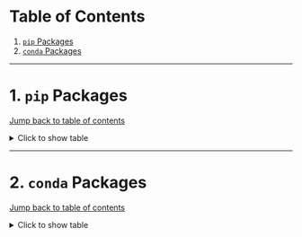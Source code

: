 # Table of Contents
1. [`pip` Packages](#1-pip-packages)
2. [`conda` Packages](#2-conda-packages)
---

# 1. `pip` Packages
[Jump back to table of contents](#table-of-contents)
<details>
<summary> Click to show table </summary>

| Package | Version |
| ----------------------------- | ---------- |
| alembic | 1.7.5 |
| altair | 4.1.0 |
| anyio | 3.4.0 |
| argon2-cffi | 21.1.0 |
| async-generator | 1.10 |
| attrs | 21.2.0 |
| Babel | 2.9.1 |
| backcall | 0.2.0 |
| backports.functools-lru-cache 1.6.4 |
| beautifulsoup4 | 4.10.0 |
| bleach | 4.1.0 |
| blinker | 1.4 |
| bokeh | 2.4.2 |
| Bottleneck | 1.3.2 |
| brotlipy | 0.7.0 |
| cached-property | 1.5.2 |
| certifi | 2021.10.8 |
| certipy | 0.1.3 |
| cffi | 1.15.0 |
| charset-normalizer | 2.0.9 |
| click | 8.0.3 |
| cloudpickle | 2.0.0 |
| colorama | 0.4.4 |
| conda | 4.11.0 |
| conda-package-handling | 1.7.3 |
| cryptography | 36.0.1 |
| cycler | 0.11.0 |
| Cython | 0.29.26 |
| cytoolz | 0.11.2 |
| dask | 2021.12.0 |
| debugpy | 1.5.1 |
| decorator | 5.1.0 |
| defusedxml | 0.7.1 |
| dill | 0.3.4 |
| distributed | 2021.12.0 |
| entrypoints | 0.3 |
| fonttools | 4.28.5 |
| fsspec | 2021.11.1 |
| gmpy2 | 2.1.0rc1 |
| greenlet | 1.1.2 |
| h5py | 3.6.0 |
| HeapDict | 1.0.1 |
| idna | 3.1 |
| imagecodecs | 2021.11.20 |
| imageio | 2.13.4 |
| importlib-metadata | 4.10.0 |
| importlib-resources | 5.4.0 |
| ipykernel | 6.6.0 |
| ipympl | 0.8.4 |
| ipython | 7.30.1 |
| ipython-genutils | 0.2.0 |
| ipywidgets | 7.6.5 |
| jedi | 0.18.1 |
| Jinja2 | 3.0.3 |
| joblib | 1.1.0 |
| json5 | 0.9.5 |
| jsonschema | 4.3.2 |
| jupyter-client | 7.1.0 |
| jupyter-core | 4.9.1 |
| jupyter-server | 1.13.1 |
| jupyter-telemetry | 0.1.0 |
| jupyterhub | 2.0.1 |
| jupyterlab | 3.2.5 |
| jupyterlab-pygments | 0.1.2 |
| jupyterlab-server | 2.10.1 |
| jupyterlab-widgets | 1.0.2 |
| kiwisolver | 1.3.2 |
| libmambapy | 0.19.1 |
| llvmlite | 0.37.0 |
| locket | 0.2.0 |
| Mako | 1.1.6 |
| mamba | 0.19.1 |
| MarkupSafe | 2.0.1 |
| matplotlib | 3.5.1 |
| matplotlib-inline | 0.1.3 |
| mistune | 0.8.4 |
| mock | 4.0.3 |
| mpmath | 1.2.1 |
| msgpack | 1.0.3 |
| munkres | 1.1.4 |
| nbclassic | 0.3.4 |
| nbclient | 0.5.9 |
| nbconvert | 6.3.0 |
| nbformat | 5.1.3 |
| nest-asyncio | 1.5.4 |
| networkx | 2.6.3 |
| notebook | 6.4.6 |
| numba | 0.54.1 |
| numexpr | 2.8.0 |
| numpy | 1.20.3 |
| oauthlib | 3.1.1 |
| olefile | 0.46 |
| packaging | 21.3 |
| pamela | 1.0.0 |
| pandas | 1.3.5 |
| pandocfilters | 1.5.0 |
| parso | 0.8.3 |
| partd | 1.2.0 |
| patsy | 0.5.2 |
| pexpect | 4.8.0 |
| pickleshare | 0.7.5 |
| Pillow | 8.4.0 |
| pip | 21.3.1 |
| prometheus-client | 0.12.0 |
| prompt-toolkit | 3.0.24 |
| protobuf | 3.19.1 |
| psutil | 5.8.0 |
| ptyprocess | 0.7.0 |
| pycosat | 0.6.3 |
| pycparser | 2.21 |
| pycurl | 7.44.1 |
| Pygments | 2.10.0 |
| PyJWT | 2.3.0 |
| pyOpenSSL | 21.0.0 |
| pyparsing | 3.0.6 |
| pyrsistent | 0.18.0 |
| PySocks | 1.7.1 |
| python-dateutil | 2.8.2 |
| python-json-logger | 2.0.1 |
| pytz | 2021.3 |
| PyWavelets | 1.2.0 |
| PyYAML | 6.0 |
| pyzmq | 22.3.0 |
| requests | 2.26.0 |
| ruamel.yaml | 0.17.17 |
| ruamel.yaml.clib | 0.2.6 |
| ruamel-yaml-conda | 0.15.80 |
| scikit-image | 0.19.1 |
| scikit-learn | 1.0.1 |
| scipy | 1.7.3 |
| seaborn | 0.11.2 |
| Send2Trash | 1.8.0 |
| setuptools | 60.0.4 |
| six | 1.16.0 |
| sniffio | 1.2.0 |
| sortedcontainers | 2.4.0 |
| soupsieve | 2.3.1 |
| SQLAlchemy | 1.4.29 |
| statsmodels | 0.13.1 |
| sympy | 1.9 |
| tables | 3.6.1 |
| tblib | 1.7.0 |
| terminado | 0.12.1 |
| testpath | 0.5.0 |
| threadpoolctl | 3.0.0 |
| tifffile | 2021.11.2 |
| toolz | 0.11.2 |
| tornado | 6.1 |
| tqdm | 4.62.3 |
| traitlets | 5.1.1 |
| typing_extensions | 4.0.1 |
| urllib3 | 1.26.7 |
| wcwidth | 0.2.5 |
| webencodings | 0.5.1 |
| websocket-client | 1.2.3 |
| wheel | 0.37.1 |
| widgetsnbextension | 3.5.2 |
| xlrd | 2.0.1 |
| zict | 2.0.0 |
| zipp | 3.6.0 |
</details>

---
# 2. `conda` Packages
[Jump back to table of contents](#table-of-contents)
<details>
<summary> Click to show table </summary>

| Name | Version | Build | Channel |
| --- | --- | --- | ---|
| _libgcc_mutex | 0.1 | conda_forge | conda-forge |
| _openmp_mutex | 4.5 | 1_llvm | conda-forge |
| alembic | 1.7.5 | pyhd8ed1ab_0 | conda-forge |
| altair | 4.1.0 | py_1 | conda-forge |
| anyio | 3.4.0 | py39hf3d152e_0 | conda-forge |
| argon2-cffi | 21.1.0 | py39h3811e60_2 | conda-forge |
| async_generator | 1.10 | py_0 | conda-forge |
| attrs | 21.2.0 | pyhd8ed1ab_0 | conda-forge |
| babel | 2.9.1 | pyh44b312d_0 | conda-forge |
| backcall | 0.2.0 | pyh9f0ad1d_0 | conda-forge |
| backports | 1.0 | py_2 | conda-forge |
| backports.functools_lru_cache | 1.6.4 | pyhd8ed1ab_0 | conda-forge |
| beautifulsoup4 | 4.10.0 | pyha770c72_0 | conda-forge |
| blas | 2.112 | openblas | conda-forge |
| blas-devel | 3.9.0 | 12_linux64_openblas | conda-forge |
| bleach | 4.1.0 | pyhd8ed1ab_0 | conda-forge |
| blinker | 1.4 | py_1 | conda-forge |
| blosc | 1.21.0 | h9c3ff4c_0 | conda-forge |
| bokeh | 2.4.2 | py39hf3d152e_0 | conda-forge |
| bottleneck | 1.3.2 | py39hce5d2b2_5 | conda-forge |
| brotli | 1.0.9 | h7f98852_6 | conda-forge |
| brotli-bin | 1.0.9 | h7f98852_6 | conda-forge |
| brotlipy | 0.7.0 | py39h3811e60_1003 | conda-forge |
| brunsli | 0.1 | h9c3ff4c_0 | conda-forge |
| bzip2 | 1.0.8 | h7f98852_4 | conda-forge |
| c-ares | 1.18.1 | h7f98852_0 | conda-forge |
| c-blosc2 | 2.0.4 | h5f21a17_1 | conda-forge |
| ca-certificates | 2021.10.8 | ha878542_0 | conda-forge |
| cached-property | 1.5.2 | hd8ed1ab_1 | conda-forge |
| cached_property | 1.5.2 | pyha770c72_1 | conda-forge |
| certifi | 2021.10.8 | py39hf3d152e_1 | conda-forge |
| certipy | 0.1.3 | py_0 | conda-forge |
| cffi | 1.15.0 | py39h4bc2ebd_0 | conda-forge |
| cfitsio | 4.0.0 | h9a35b8e_0 | conda-forge |
| charls | 2.2.0 | h9c3ff4c_0 | conda-forge |
| charset-normalizer | 2.0.9 | pyhd8ed1ab_0 | conda-forge |
| click | 8.0.3 | py39hf3d152e_1 | conda-forge |
| cloudpickle | 2.0.0 | pyhd8ed1ab_0 | conda-forge |
| colorama | 0.4.4 | pyh9f0ad1d_0 | conda-forge |
| conda | 4.11.0 | py39hf3d152e_0 | conda-forge |
| conda-package-handling | 1.7.3 | py39h3811e60_1 | conda-forge |
| configurable-http-proxy | 4.5.0 | node17_h7e777a6_2 | conda-forge |
| cryptography | 36.0.1 | py39h95dcef6_0 | conda-forge |
| cycler | 0.11.0 | pyhd8ed1ab_0 | conda-forge |
| cython | 0.29.26 | py39he80948d_0 | conda-forge |
| cytoolz | 0.11.2 | py39h3811e60_1 | conda-forge |
| dask | 2021.12.0 | pyhd8ed1ab_0 | conda-forge |
| dask-core | 2021.12.0 | pyhd8ed1ab_0 | conda-forge |
| debugpy | 1.5.1 | py39he80948d_0 | conda-forge |
| decorator | 5.1.0 | pyhd8ed1ab_0 | conda-forge |
| defusedxml | 0.7.1 | pyhd8ed1ab_0 | conda-forge |
| dill | 0.3.4 | pyhd8ed1ab_0 | conda-forge |
| distributed | 2021.12.0 | py39hf3d152e_0 | conda-forge |
| entrypoints | 0.3 | pyhd8ed1ab_1003 | conda-forge |
| fonttools | 4.28.5 | py39h3811e60_0 | conda-forge |
| freetype | 2.10.4 | h0708190_1 | conda-forge |
| fsspec | 2021.11.1 | pyhd8ed1ab_0 | conda-forge |
| giflib | 5.2.1 | h36c2ea0_2 | conda-forge |
| gmp | 6.2.1 | h58526e2_0 | conda-forge |
| gmpy2 | 2.1.0rc1 | py39h78fa15d_0 | conda-forge |
| greenlet | 1.1.2 | py39he80948d_1 | conda-forge |
| h5py | 3.6.0 | nompi_py39h7e08c79_100 | conda-forge |
| hdf5 | 1.12.1 | nompi_h2750804_103 | conda-forge |
| heapdict | 1.0.1 | py_0 | conda-forge |
| icu | 69.1 | h9c3ff4c_0 | conda-forge |
| idna | 3.1 | pyhd3deb0d_0 | conda-forge |
| imagecodecs | 2021.11.20 | py39h571908b_1 | conda-forge |
| imageio | 2.13.4 | pyh239f2a4_0 | conda-forge |
| importlib-metadata | 4.10.0 | py39hf3d152e_0 | conda-forge |
| importlib_resources | 5.4.0 | pyhd8ed1ab_0 | conda-forge |
| ipykernel | 6.6.0 | py39hef51801_0 | conda-forge |
| ipympl | 0.8.4 | pyhd8ed1ab_0 | conda-forge |
| ipython | 7.30.1 | py39hf3d152e_0 | conda-forge |
| ipython_genutils | 0.2.0 | py_1 | conda-forge |
| ipywidgets | 7.6.5 | pyhd8ed1ab_0 | conda-forge |
| jbig | 2.1 | h7f98852_2003 | conda-forge |
| jedi | 0.18.1 | py39hf3d152e_0 | conda-forge |
| jinja2 | 3.0.3 | pyhd8ed1ab_0 | conda-forge |
| joblib | 1.1.0 | pyhd8ed1ab_0 | conda-forge |
| jpeg | 9d | h36c2ea0_0 | conda-forge |
| json5 | 0.9.5 | pyh9f0ad1d_0 | conda-forge |
| jsonschema | 4.3.2 | pyhd8ed1ab_0 | conda-forge |
| jupyter_client | 7.1.0 | pyhd8ed1ab_0 | conda-forge |
| jupyter_core | 4.9.1 | py39hf3d152e_1 | conda-forge |
| jupyter_server | 1.13.1 | pyhd8ed1ab_0 | conda-forge |
| jupyter_telemetry | 0.1.0 | pyhd8ed1ab_1 | conda-forge |
| jupyterhub | 2.0.1 | hd8ed1ab_0 | conda-forge |
| jupyterhub-base | 2.0.1 | pyhd8ed1ab_0 | conda-forge |
| jupyterlab | 3.2.5 | pyhd8ed1ab_0 | conda-forge |
| jupyterlab_pygments | 0.1.2 | pyh9f0ad1d_0 | conda-forge |
| jupyterlab_server | 2.10.1 | pyhd8ed1ab_0 | conda-forge |
| jupyterlab_widgets | 1.0.2 | pyhd8ed1ab_0 | conda-forge |
| jxrlib | 1.1 | h7f98852_2 | conda-forge |
| kiwisolver | 1.3.2 | py39h1a9c180_1 | conda-forge |
| krb5 | 1.19.2 | hcc1bbae_3 | conda-forge |
| lcms2 | 2.12 | hddcbb42_0 | conda-forge |
| ld_impl_linux-64 | 2.36.1 | hea4e1c9_2 | conda-forge |
| lerc | 3.0 | h9c3ff4c_0 | conda-forge |
| libaec | 1.0.6 | h9c3ff4c_0 | conda-forge |
| libarchive | 3.5.2 | hccf745f_1 | conda-forge |
| libblas | 3.9.0 | 12_linux64_openblas | conda-forge |
| libbrotlicommon | 1.0.9 | h7f98852_6 | conda-forge |
| libbrotlidec | 1.0.9 | h7f98852_6 | conda-forge |
| libbrotlienc | 1.0.9 | h7f98852_6 | conda-forge |
| libcblas | 3.9.0 | 12_linux64_openblas | conda-forge |
| libcurl | 7.80.0 | h2574ce0_0 | conda-forge |
| libdeflate | 1.8 | h7f98852_0 | conda-forge |
| libedit | 3.1.20191231 | he28a2e2_2 | conda-forge |
| libev | 4.33 | h516909a_1 | conda-forge |
| libffi | 3.4.2 | h7f98852_5 | conda-forge |
| libgcc-ng | 11.2.0 | h1d223b6_11 | conda-forge |
| libgfortran-ng | 11.2.0 | h69a702a_11 | conda-forge |
| libgfortran5 | 11.2.0 | h5c6108e_11 | conda-forge |
| libgomp | 11.2.0 | h1d223b6_11 | conda-forge |
| libiconv | 1.16 | h516909a_0 | conda-forge |
| liblapack | 3.9.0 | 12_linux64_openblas | conda-forge |
| liblapacke | 3.9.0 | 12_linux64_openblas | conda-forge |
| libllvm11 | 11.1.0 | hf817b99_2 | conda-forge |
| libmamba | 0.19.1 | h3985d26_0 | conda-forge |
| libmambapy | 0.19.1 | py39h8bfa403_0 | conda-forge |
| libnghttp2 | 1.43.0 | h812cca2_1 | conda-forge |
| libopenblas | 0.3.18 | pthreads_h8fe5266_0 | conda-forge |
| libpng | 1.6.37 | h21135ba_2 | conda-forge |
| libprotobuf | 3.19.1 | h780b84a_0 | conda-forge |
| libsodium | 1.0.18 | h36c2ea0_1 | conda-forge |
| libsolv | 0.7.19 | h780b84a_5 | conda-forge |
| libssh2 | 1.10.0 | ha56f1ee_2 | conda-forge |
| libstdcxx-ng | 11.2.0 | he4da1e4_11 | conda-forge |
| libtiff | 4.3.0 | h6f004c6_2 | conda-forge |
| libuv | 1.42.0 | h7f98852_0 | conda-forge |
| libwebp-base | 1.2.1 | h7f98852_0 | conda-forge |
| libxml2 | 2.9.12 | h885dcf4_1 | conda-forge |
| libzlib | 1.2.11 | h36c2ea0_1013 | conda-forge |
| libzopfli | 1.0.3 | h9c3ff4c_0 | conda-forge |
| llvm-openmp | 12.0.1 | h4bd325d_1 | conda-forge |
| llvmlite | 0.37.0 | py39h1bbdace_1 | conda-forge |
| locket | 0.2.0 | py_2 | conda-forge |
| lz4-c | 1.9.3 | h9c3ff4c_1 | conda-forge |
| lzo | 2.10 | h516909a_1000 | conda-forge |
| mako | 1.1.6 | pyhd8ed1ab_0 | conda-forge |
| mamba | 0.19.1 | py39hfa8f2c8_0 | conda-forge |
| markupsafe | 2.0.1 | py39h3811e60_1 | conda-forge |
| matplotlib-base | 3.5.1 | py39h2fa2bec_0 | conda-forge |
| matplotlib-inline | 0.1.3 | pyhd8ed1ab_0 | conda-forge |
| mistune | 0.8.4 | py39h3811e60_1005 | conda-forge |
| mock | 4.0.3 | py39hf3d152e_2 | conda-forge |
| mpc | 1.2.1 | h9f54685_0 | conda-forge |
| mpfr | 4.1.0 | h9202a9a_1 | conda-forge |
| mpmath | 1.2.1 | pyhd8ed1ab_0 | conda-forge |
| msgpack-python | 1.0.3 | py39h1a9c180_0 | conda-forge |
| munkres | 1.1.4 | pyh9f0ad1d_0 | conda-forge |
| nbclassic | 0.3.4 | pyhd8ed1ab_0 | conda-forge |
| nbclient | 0.5.9 | pyhd8ed1ab_0 | conda-forge |
| nbconvert | 6.3.0 | py39hf3d152e_1 | conda-forge |
| nbformat | 5.1.3 | pyhd8ed1ab_0 | conda-forge |
| ncurses | 6.2 | h58526e2_4 | conda-forge |
| nest-asyncio | 1.5.4 | pyhd8ed1ab_0 | conda-forge |
| networkx | 2.6.3 | pyhd8ed1ab_1 | conda-forge |
| nodejs | 17.1.0 | h8ca31f7_2 | conda-forge |
| nomkl | 1.0 | h5ca1d4c_0 | conda-forge |
| notebook | 6.4.6 | pyha770c72_0 | conda-forge |
| numba | 0.54.1 | py39h56b8d98_0 | conda-forge |
| numexpr | 2.8.0 | py39hbd72853_100 | conda-forge |
| numpy | 1.20.3 | py39hdbf815f_1 | conda-forge |
| oauthlib | 3.1.1 | pyhd8ed1ab_0 | conda-forge |
| olefile | 0.46 | pyh9f0ad1d_1 | conda-forge |
| openblas | 0.3.18 | pthreads_h4748800_0 | conda-forge |
| openjpeg | 2.4.0 | hb52868f_1 | conda-forge |
| openssl | 1.1.1l | h7f98852_0 | conda-forge |
| packaging | 21.3 | pyhd8ed1ab_0 | conda-forge |
| pamela | 1.0.0 | py_0 | conda-forge |
| pandas | 1.3.5 | py39hde0f152_0 | conda-forge |
| pandoc | 2.16.2 | h7f98852_0 | conda-forge |
| pandocfilters | 1.5.0 | pyhd8ed1ab_0 | conda-forge |
| parso | 0.8.3 | pyhd8ed1ab_0 | conda-forge |
| partd | 1.2.0 | pyhd8ed1ab_0 | conda-forge |
| patsy | 0.5.2 | pyhd8ed1ab_0 | conda-forge |
| pexpect | 4.8.0 | pyh9f0ad1d_2 | conda-forge |
| pickleshare | 0.7.5 | py_1003 | conda-forge |
| pillow | 8.4.0 | py39ha612740_0 | conda-forge |
| pip | 21.3.1 | pyhd8ed1ab_0 | conda-forge |
| prometheus_client | 0.12.0 | pyhd8ed1ab_0 | conda-forge |
| prompt-toolkit | 3.0.24 | pyha770c72_0 | conda-forge |
| protobuf | 3.19.1 | py39he80948d_1 | conda-forge |
| psutil | 5.8.0 | py39h3811e60_2 | conda-forge |
| ptyprocess | 0.7.0 | pyhd3deb0d_0 | conda-forge |
| pybind11-abi | 4 | hd8ed1ab_3 | conda-forge |
| pycosat | 0.6.3 | py39h3811e60_1009 | conda-forge |
| pycparser | 2.21 | pyhd8ed1ab_0 | conda-forge |
| pycurl | 7.44.1 | py39h72e3413_1 | conda-forge |
| pygments | 2.10.0 | pyhd8ed1ab_0 | conda-forge |
| pyjwt | 2.3.0 | pyhd8ed1ab_1 | conda-forge |
| pyopenssl | 21.0.0 | pyhd8ed1ab_0 | conda-forge |
| pyparsing | 3.0.6 | pyhd8ed1ab_0 | conda-forge |
| pyrsistent | 0.18.0 | py39h3811e60_0 | conda-forge |
| pysocks | 1.7.1 | py39hf3d152e_4 | conda-forge |
| pytables | 3.6.1 | py39h2669a42_5 | conda-forge |
| python | 3.9.7 | hb7a2778_3_cpython | conda-forge |
| python-dateutil | 2.8.2 | pyhd8ed1ab_0 | conda-forge |
| python-json-logger | 2.0.1 | pyh9f0ad1d_0 | conda-forge |
| python_abi | 3.9 | 2_cp39 | conda-forge |
| pytz | 2021.3 | pyhd8ed1ab_0 | conda-forge |
| pywavelets | 1.2.0 | py39hce5d2b2_1 | conda-forge |
| pyyaml | 6.0 | py39h3811e60_3 | conda-forge |
| pyzmq | 22.3.0 | py39h37b5a0c_1 | conda-forge |
| readline | 8.1 | h46c0cb4_0 | conda-forge |
| reproc | 14.2.3 | h7f98852_0 | conda-forge |
| reproc-cpp | 14.2.3 | h9c3ff4c_0 | conda-forge |
| requests | 2.26.0 | pyhd8ed1ab_1 | conda-forge |
| ruamel.yaml | 0.17.17 | py39h3811e60_1 | conda-forge |
| ruamel.yaml.clib | 0.2.6 | py39h3811e60_0 | conda-forge |
| ruamel_yaml | 0.15.80 | py39h3811e60_1006 | conda-forge |
| scikit-image | 0.19.1 | py39hde0f152_0 | conda-forge |
| scikit-learn | 1.0.1 | py39h4dfa638_3 | conda-forge |
| scipy | 1.7.3 | py39hee8e79c_0 | conda-forge |
| seaborn | 0.11.2 | hd8ed1ab_0 | conda-forge |
| seaborn-base | 0.11.2 | pyhd8ed1ab_0 | conda-forge |
| send2trash | 1.8.0 | pyhd8ed1ab_0 | conda-forge |
| setuptools | 60.0.4 | py39hf3d152e_0 | conda-forge |
| six | 1.16.0 | pyh6c4a22f_0 | conda-forge |
| snappy | 1.1.8 | he1b5a44_3 | conda-forge |
| sniffio | 1.2.0 | py39hf3d152e_2 | conda-forge |
| sortedcontainers | 2.4.0 | pyhd8ed1ab_0 | conda-forge |
| soupsieve | 2.3.1 | pyhd8ed1ab_0 | conda-forge |
| sqlalchemy | 1.4.29 | py39h3811e60_0 | conda-forge |
| sqlite | 3.37.0 | h9cd32fc_0 | conda-forge |
| statsmodels | 0.13.1 | py39hce5d2b2_0 | conda-forge |
| sympy | 1.9 | py39hf3d152e_1 | conda-forge |
| tblib | 1.7.0 | pyhd8ed1ab_0 | conda-forge |
| terminado | 0.12.1 | py39hf3d152e_1 | conda-forge |
| testpath | 0.5.0 | pyhd8ed1ab_0 | conda-forge |
| threadpoolctl | 3.0.0 | pyh8a188c0_0 | conda-forge |
| tifffile | 2021.11.2 | pyhd8ed1ab_0 | conda-forge |
| tk | 8.6.11 | h27826a3_1 | conda-forge |
| toolz | 0.11.2 | pyhd8ed1ab_0 | conda-forge |
| tornado | 6.1 | py39h3811e60_2 | conda-forge |
| tqdm | 4.62.3 | pyhd8ed1ab_0 | conda-forge |
| traitlets | 5.1.1 | pyhd8ed1ab_0 | conda-forge |
| typing_extensions | 4.0.1 | pyha770c72_0 | conda-forge |
| tzdata | 2021e | he74cb21_0 | conda-forge |
| urllib3 | 1.26.7 | pyhd8ed1ab_0 | conda-forge |
| wcwidth | 0.2.5 | pyh9f0ad1d_2 | conda-forge |
| webencodings | 0.5.1 | py_1 | conda-forge |
| websocket-client | 1.2.3 | pyhd8ed1ab_0 | conda-forge |
| wheel | 0.37.1 | pyhd8ed1ab_0 | conda-forge |
| widgetsnbextension | 3.5.2 | py39hf3d152e_1 | conda-forge |
| xlrd | 2.0.1 | pyhd8ed1ab_3 | conda-forge |
| xz | 5.2.5 | h516909a_1 | conda-forge |
| yaml | 0.2.5 | h516909a_0 | conda-forge |
| yaml-cpp | 0.6.3 | he1b5a44_4 | conda-forge |
| zeromq | 4.3.4 | h9c3ff4c_1 | conda-forge |
| zfp | 0.5.5 | h9c3ff4c_8 | conda-forge |
| zict | 2.0.0 | py_0 | conda-forge |
| zipp | 3.6.0 | pyhd8ed1ab_0 | conda-forge |
| zlib | 1.2.11 | h36c2ea0_1013 | conda-forge |
| zstd | 1.5.0 | ha95c52a_0 | conda-forge |
</details>
